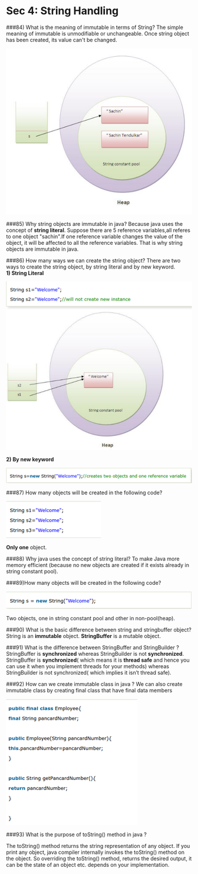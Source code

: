 # Sec 4: String Handling

###84) What is the meaning of immutable in terms of String?
The simple meaning of immutable is unmodifiable or unchangeable. Once string object has been created, its value can't be changed.

![](sec2_23.png)

###85) Why string objects are immutable in java?
Because java uses the concept of **string literal**. Suppose there are 5 reference variables,all referes to one object "sachin".If one reference variable changes the value of the object, it will be affected to all the reference variables. That is why string objects are immutable in java.


###86) How many ways we can create the string object?
There are two ways to create the string object, by string literal and by new keyword.  
**1) String Literal**

![](sec2_24.png)

**2) By new keyword**  

![](sec2_25.png)

###87) How many objects will be created in the following code?

![](sec2_26.png)

**Only one** object.


###88) Why java uses the concept of string literal?
To make Java more memory efficient (because no new objects are created if it exists already in string constant pool).

###89)How many objects will be created in the following code?

![](sec2_27.png)   

Two objects, one in string constant pool and other in non-pool(heap).


###90) What is the basic difference between string and stringbuffer object?
String is an **immutable** object. **StringBuffer** is a mutable object.  


###91) What is the difference between StringBuffer and StringBuilder ?
StringBuffer is **synchronized** whereas StringBuilder is not **synchronized**.
StringBuffer is **synchronized**( which means it is **thread safe** and hence you can use it when you implement threads for your methods) whereas StringBuilder is not synchronized( which implies it isn’t thread safe).


###92) How can we create immutable class in java ?
We can also create immutable class by creating final class that have final data members

![](sec2_28.png)


###93) What is the purpose of toString() method in java ?

The toString() method returns the string representation of any object. If you print any object, java compiler internally invokes the toString() method on the object. So overriding the toString() method, returns the desired output, it can be the state of an object etc. depends on your implementation.

